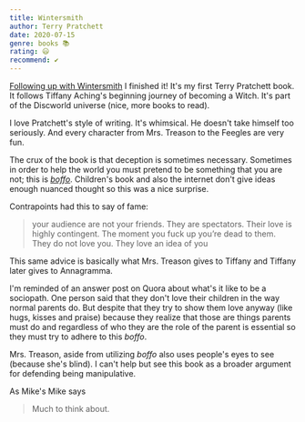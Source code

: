```yaml
---
title: Wintersmith
author: Terry Pratchett
date: 2020-07-15
genre: books 📚
rating: 😃
recommend: ✔️
---
```


[Following up with Wintersmith](https://smolnotes.netlify.app/about/) I finished it! It's my first Terry Pratchett book. It follows Tiffany Aching's beginning journey of becoming a Witch. It's part of the Discworld universe (nice, more books to read).

I love Pratchett's style of writing. It's whimsical. He doesn't take himself too seriously. And every character from Mrs. Treason to the Feegles are very fun.

The crux of the book is that deception is sometimes necessary. Sometimes in order to help the world you must pretend to be something that you are not; this is [*boffo*](http://wiki.lspace.org/mediawiki/Boffo_(Concept)). Children's book and also the internet don't give ideas enough nuanced thought so this was a nice surprise. 

Contrapoints had this to say of fame:

> your audience are not your friends. They are spectators. Their love is highly contingent. The moment you fuck up you’re dead to them. They do not love you. They love an idea of you

This same advice is basically what Mrs. Treason gives to Tiffany and Tiffany later gives to Annagramma. 

I'm reminded of an answer post on Quora about what's it like to be a sociopath. One person said that they don't love their children in the way normal parents do. But despite that they try to show them love anyway (like hugs, kisses and praise) because they realize that those are things parents must do and regardless of who they are the role of the parent is essential so they must try to adhere to this *boffo*. 

Mrs. Treason, aside from utilizing *boffo* also uses people's eyes to see (because she's blind). I can't help but see this book as a broader argument for defending being manipulative. 

As Mike's Mike says

> Much to think about.







